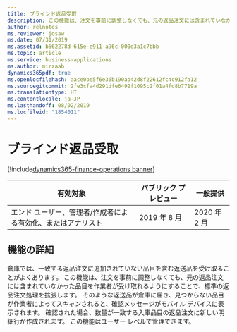 ```yaml
---
title: ブラインド返品受取
description: この機能は、注文を事前に調整しなくても、元の返品注文には含まれていなかった品目を作業者が受け取れるようにすることで、標準の返品注文処理を拡張します。
author: relnotes
ms.reviewer: josaw
ms.date: 07/31/2019
ms.assetid: b662278d-615e-e911-a96c-000d3a1c7bbb
ms.topic: article
ms.service: business-applications
ms.author: mirzaab
dynamics365pdf: true
ms.openlocfilehash: aace0be5f6e36b190ab42d8f22612fc4c912fa12
ms.sourcegitcommit: 2fe3cfa4d291dfe6492f1095c2f01a4fd8b7719a
ms.translationtype: HT
ms.contentlocale: ja-JP
ms.lasthandoff: 08/02/2019
ms.locfileid: "1854011"
---
```

# <a name="blind-returns-receiving"></a>ブラインド返品受取
[!include[dynamics365-finance-operations banner](../includes/dynamics365-finance-operations.md)]

| 有効対象    |  パブリック プレビュー | 一般提供 | 
| ---------- | ---------- |---------- |
|エンド ユーザー、管理者/作成者による有効化、またはアナリスト|2019 年 8 月| 2020 年 2 月|






## <a name="feature-details"></a>機能の詳細
<!--feature detail start -->
倉庫では、一致する返品注文に追加されていない品目を含む返送品を受け取ることがよくあります。 この機能は、注文を事前に調整しなくても、元の返品注文には含まれていなかった品目を作業者が受け取れるようにすることで、標準の返品注文処理を拡張します。 そのような返送品が倉庫に届き、見つからない品目が作業者によってスキャンされると、確認メッセージがモバイル デバイスに表示されます。 確認された場合、数量が一致する入庫品目の返品注文に新しい明細行が作成されます。 この機能はユーザー レベルで管理できます。
<!--feature detail end -->











